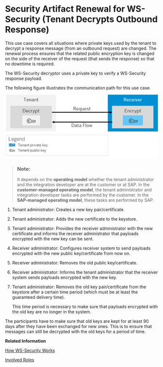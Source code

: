 <!-- loio90b85ec12a834fab88756c097e2d2cac -->

# Security Artifact Renewal for WS-Security \(Tenant Decrypts Outbound Response\)

This use case covers all situations where private keys used by the tenant to decrypt a response message \(from an outbound request\) are changed. The renewal process ensures that the related public encryption key is changed on the side of the receiver of the request \(that sends the response\) so that no downtime is required.

The WS-Security decryptor uses a private key to verify a WS-Security response payload.

The following figure illustrates the communication path for this use case.

![](images/SAP_HCI_Security_Renewal_-_WS_Security_Outbound_Response_Decrypt_b701f48.png)

> ### Note:  
> It depends on the **operating model** whether the tenant administrator and the integration developer are at the customer or at SAP. In the **customer-managed operating model**, the tenant administrator and integration developer tasks are performed by the customer. In the **SAP-managed operating model**, these tasks are performed by SAP.

1.  Tenant administrator: Creates a new key pair/certificate.
2.  Tenant administrator: Adds the new certificate to the keystore.
3.  Tenant administrator: Provides the receiver administrator with the new certificate and informs the receiver administrator that payloads encrypted with the new key can be sent.
4.  Receiver administrator: Configures receiver system to send payloads encrypted with the new public key/certificate from now on.
5.  Receiver administrator: Removes the old public key/certificate.
6.  Receiver administrator: Informs the tenant administrator that the receiver system sends payloads encrypted with the new key.
7.  Tenant administrator: Removes the old key pair/certificate from the keystore after a certain time period \(which must be at least the guaranteed delivery time\).

    This time period is necessary to make sure that payloads encrypted with the old key are no longer in the system.


The participants have to make sure that old keys are kept for at least 90 days after they have been exchanged for new ones. This is to ensure that messages can still be decrypted with the old keys for a period of time.

**Related Information**  


[How WS-Security Works](../ConnectionSetup/how-ws-security-works-2f9a038.md "Messages can be protected according to the WS-Security standard.")

[Involved Roles](involved-roles-3968091.md "The security artifact renewal process requires that different persons perform a sequence of steps in a coordinated way on each side of the communication. The exact sequence depends on the kind of security material which is renewed and on the use case.")

